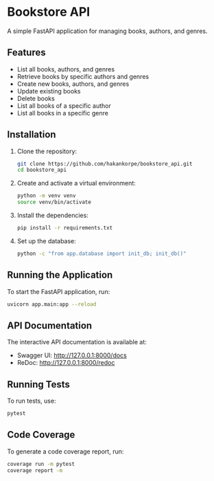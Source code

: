 # Bookstore API

A simple FastAPI application for managing books, authors, and genres.

## Features

- List all books, authors, and genres
- Retrieve books by specific authors and genres
- Create new books, authors, and genres
- Update existing books
- Delete books
- List all books of a specific author
- List all books in a specific genre

## Installation

1. Clone the repository:

    ```bash
    git clone https://github.com/hakankorpe/bookstore_api.git
    cd bookstore_api
    ```

2. Create and activate a virtual environment:

    ```bash
    python -m venv venv
    source venv/bin/activate
    ```

3. Install the dependencies:

    ```bash
    pip install -r requirements.txt
    ```

4. Set up the database:

    ```bash
    python -c "from app.database import init_db; init_db()"
    ```

## Running the Application

To start the FastAPI application, run:

```bash
uvicorn app.main:app --reload
```

## API Documentation

The interactive API documentation is available at:

- Swagger UI: http://127.0.0.1:8000/docs
- ReDoc: http://127.0.0.1:8000/redoc

## Running Tests

To run tests, use:

```bash
pytest
```

## Code Coverage

To generate a code coverage report, run:

```bash
coverage run -m pytest
coverage report -m
```